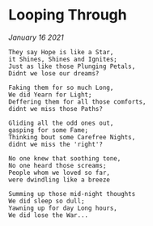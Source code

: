 # Looping Through 

*January 16 2021*

    They say Hope is like a Star,
    it Shines, Shines and Ignites;
    Just as like those Plunging Petals,
    Didnt we lose our dreams?

    Faking them for so much Long,
    We did Yearn for Light;
    Deffering them for all those comforts,
    didnt we miss those Paths?

    Gliding all the odd ones out,
    gasping for some Fame;
    Thinking bout some Carefree Nights,
    didnt we miss the 'right'?

    No one knew that soothing tone,
    No one heard those screams;
    People whom we loved so far,
    were dwindling like a breeze

    Summing up those mid-night thoughts
    We did sleep so dull;
    Yawning up for day Long hours,
    We did lose the War...
